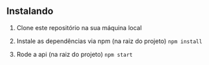 ## Instalando

1. Clone este repositório na sua máquina local

2. Instale as dependências via npm (na raiz do projeto)
   `npm install`

4. Rode a api (na raiz do projeto)
   `npm start`